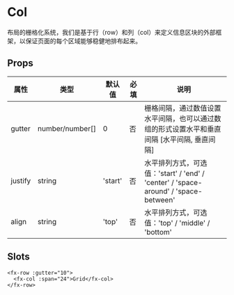 # Col

布局的栅格化系统，我们是基于行（row）和列（col）来定义信息区块的外部框架，以保证页面的每个区域能够稳健地排布起来。

## Props

| 属性    | 类型            | 默认值  | 必填 | 说明                                                                                        |
| ------- | --------------- | ------- | ---- | ------------------------------------------------------------------------------------------- |
| gutter  | number/number[] | 0       | 否   | 栅格间隔，通过数值设置水平间隔，也可以通过数组的形式设置水平和垂直间隔 [水平间隔, 垂直间隔] |
| justify | string          | 'start' | 否   | 水平排列方式，可选值：'start' / 'end' / 'center' / 'space-around' / 'space-between'         |
| align   | string          | 'top'   | 否   | 水平排列方式，可选值：'top' / 'middle' / 'bottom'                                           |

## Slots

```
<fx-row :gutter="10">
  <fx-col :span="24">Grid</fx-col>
</fx-row>
```
